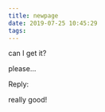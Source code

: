 ```yaml
---
title: newpage
date: 2019-07-25 10:45:29
tags:
---
```


can I get it?

please...



Reply:

really good!